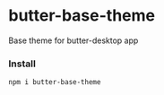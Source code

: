 # butter-base-theme
Base theme for butter-desktop app


### Install 
```
npm i butter-base-theme
```
